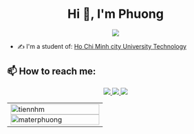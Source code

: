 <h1 align="center">Hi 👋, I'm Phuong</h1>
<p align="center"><img src="https://img.icons8.com/color/48/000000/vietnam-circular.png"/></p>


- ✍ I'm a student of: [Ho Chi Minh city University Technology ](https://www.hutech.edu.vn/)

## 📫 How to reach me:

<p align="center">
  <a href="https://www.facebook.com/materphuong/" alt="Facebook">
    <img src="https://img.icons8.com/fluent/48/000000/facebook-new.png" target="_blank" />
  </a> 
<a href="https://github.com/materphuong" alt="Github">
    <img src="https://img.icons8.com/fluent/48/000000/github.png"/>
  </a> 
 
 
  <a href="mailto:materphuong@gmail.com" alt="Email">
    <img src="https://img.icons8.com/fluent/48/000000/mailing.png"/>
  </a>
</p>

<table style="width:100%;">
  <tr>
    <td>
      <img src="https://github-readme-stats.vercel.app/api/top-langs/?username=materphuong&bg_color=FFFFFF00&text_color=179fa3&layout=compact&hide=CSS&langs_count=10&custom_title=Top%20ngôn%20ngữ%20được%20dùng" alt="tiennhm" width="100%"/>
      <img src="https://github-readme-stats.vercel.app/api?username=materphuong&bg_color=FFFFFF00&text_color=179fa3&show_icons=true&count_private=true&include_all_commits=true&custom_title=Hoạt%20động%20trên%20Github" alt="materphuong" width="100%"/>
    </td>
   
  </tr>
</table>


